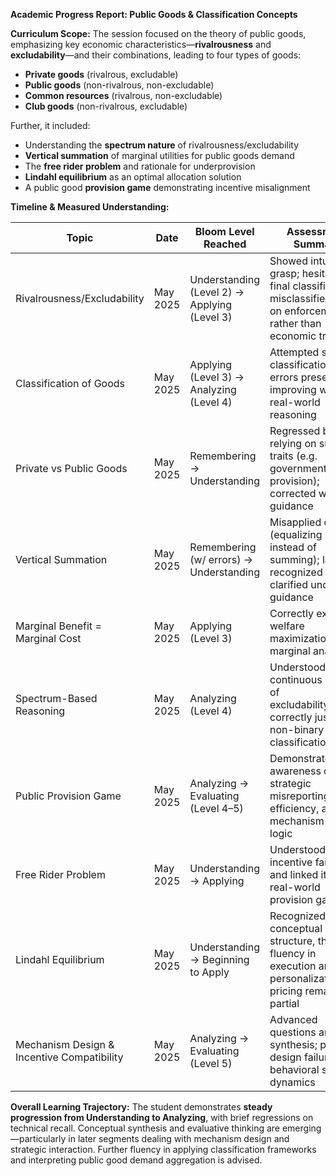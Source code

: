 **Academic Progress Report: Public Goods & Classification Concepts**

**Curriculum Scope:**
The session focused on the theory of public goods, emphasizing key economic characteristics—**rivalrousness** and **excludability**—and their combinations, leading to four types of goods:

* **Private goods** (rivalrous, excludable)
* **Public goods** (non-rivalrous, non-excludable)
* **Common resources** (rivalrous, non-excludable)
* **Club goods** (non-rivalrous, excludable)

Further, it included:

* Understanding the **spectrum nature** of rivalrousness/excludability
* **Vertical summation** of marginal utilities for public goods demand
* The **free rider problem** and rationale for underprovision
* **Lindahl equilibrium** as an optimal allocation solution
* A public good **provision game** demonstrating incentive misalignment

**Timeline & Measured Understanding:**

| **Topic**                                  | **Date** | **Bloom Level Reached**                      | **Assessment Summary**                                                                                                    |
| ------------------------------------------ | -------- | -------------------------------------------- | ------------------------------------------------------------------------------------------------------------------------- |
| Rivalrousness/Excludability                | May 2025 | Understanding (Level 2) → Applying (Level 3) | Showed intuitive grasp; hesitant in final classifications; misclassified based on enforcement rather than economic traits |
| Classification of Goods                    | May 2025 | Applying (Level 3) → Analyzing (Level 4)     | Attempted standard classification; errors present but improving with real-world reasoning                                 |
| Private vs Public Goods                    | May 2025 | Remembering → Understanding                  | Regressed by relying on surface traits (e.g. government provision); corrected with guidance                               |
| Vertical Summation                         | May 2025 | Remembering (w/ errors) → Understanding      | Misapplied concept (equalizing MUs instead of summing); later recognized and clarified under guidance                     |
| Marginal Benefit = Marginal Cost           | May 2025 | Applying (Level 3)                           | Correctly executed welfare maximization using marginal analysis                                                           |
| Spectrum-Based Reasoning                   | May 2025 | Analyzing (Level 4)                          | Understood continuous nature of excludability/rivalry; correctly justified non-binary classifications                     |
| Public Provision Game                      | May 2025 | Analyzing → Evaluating (Level 4–5)           | Demonstrated awareness of strategic misreporting, social efficiency, and mechanism design logic                           |
| Free Rider Problem                         | May 2025 | Understanding → Applying                     | Understood incentive failure and linked it to real-world provision gaps                                                   |
| Lindahl Equilibrium                        | May 2025 | Understanding → Beginning to Apply           | Recognized conceptual structure, though fluency in execution and personalization of pricing remained partial              |
| Mechanism Design & Incentive Compatibility | May 2025 | Analyzing → Evaluating (Level 5)             | Advanced questions and synthesis; probed design failures and behavioral strategy dynamics                                 |

**Overall Learning Trajectory:**
The student demonstrates **steady progression from Understanding to Analyzing**, with brief regressions on technical recall. Conceptual synthesis and evaluative thinking are emerging—particularly in later segments dealing with mechanism design and strategic interaction. Further fluency in applying classification frameworks and interpreting public good demand aggregation is advised.
